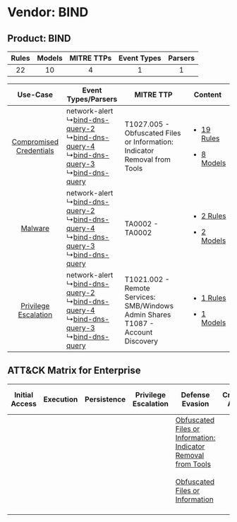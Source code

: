 Vendor: BIND
============
Product: BIND
-------------
| Rules | Models | MITRE TTPs | Event Types | Parsers |
|:-----:|:------:|:----------:|:-----------:|:-------:|
|  22   |   10   |     4      |      1      |    1    |

|    Use-Case    | Event Types/Parsers    | MITRE TTP    | Content    |
|:----:| ---- | ---- | ---- |
| [Compromised Credentials](../../../UseCases/uc_compromised_credentials.md) |  network-alert<br> ↳[bind-dns-query-2](Ps/pC_binddnsquery2.md)<br> ↳[bind-dns-query-4](Ps/pC_binddnsquery4.md)<br> ↳[bind-dns-query-3](Ps/pC_binddnsquery3.md)<br> ↳[bind-dns-query](Ps/pC_binddnsquery.md)<br> | T1027.005 - Obfuscated Files or Information: Indicator Removal from Tools<br>          | [<ul><li>19 Rules</li></ul><ul><li>8 Models</li></ul>](RM/r_m_bind_bind_Compromised_Credentials.md) |
|    [Malware](../../../UseCases/uc_malware.md)    |  network-alert<br> ↳[bind-dns-query-2](Ps/pC_binddnsquery2.md)<br> ↳[bind-dns-query-4](Ps/pC_binddnsquery4.md)<br> ↳[bind-dns-query-3](Ps/pC_binddnsquery3.md)<br> ↳[bind-dns-query](Ps/pC_binddnsquery.md)<br> | TA0002 - TA0002<br>    | [<ul><li>2 Rules</li></ul><ul><li>2 Models</li></ul>](RM/r_m_bind_bind_Malware.md)    |
|    [Privilege Escalation](../../../UseCases/uc_privilege_escalation.md)    |  network-alert<br> ↳[bind-dns-query-2](Ps/pC_binddnsquery2.md)<br> ↳[bind-dns-query-4](Ps/pC_binddnsquery4.md)<br> ↳[bind-dns-query-3](Ps/pC_binddnsquery3.md)<br> ↳[bind-dns-query](Ps/pC_binddnsquery.md)<br> | T1021.002 - Remote Services: SMB/Windows Admin Shares<br>T1087 - Account Discovery<br> | [<ul><li>1 Rules</li></ul><ul><li>1 Models</li></ul>](RM/r_m_bind_bind_Privilege_Escalation.md)     |

ATT&CK Matrix for Enterprise
----------------------------
| Initial Access | Execution | Persistence | Privilege Escalation | Defense Evasion                                                                                                                                                                                            | Credential Access | Discovery                                                              | Lateral Movement                                                                                                                                                       | Collection | Command and Control | Exfiltration | Impact |
| -------------- | --------- | ----------- | -------------------- | ---------------------------------------------------------------------------------------------------------------------------------------------------------------------------------------------------------- | ----------------- | ---------------------------------------------------------------------- | ---------------------------------------------------------------------------------------------------------------------------------------------------------------------- | ---------- | ------------------- | ------------ | ------ |
|                |           |             |                      | [Obfuscated Files or Information: Indicator Removal from Tools](https://attack.mitre.org/techniques/T1027/005)<br><br>[Obfuscated Files or Information](https://attack.mitre.org/techniques/T1027)<br><br> |                   | [Account Discovery](https://attack.mitre.org/techniques/T1087)<br><br> | [Remote Services](https://attack.mitre.org/techniques/T1021)<br><br>[Remote Services: SMB/Windows Admin Shares](https://attack.mitre.org/techniques/T1021/002)<br><br> |            |                     |              |        |